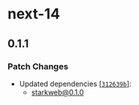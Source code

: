 # next-14

## 0.1.1

### Patch Changes

- Updated dependencies [[`312639b`](https://github.com/NethermindEth/starkweb/commit/312639bc21d805c453d180e6873641e1fc6bdd02)]:
  - starkweb@0.1.0
